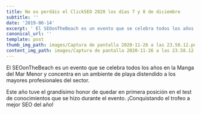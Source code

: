 ```yaml
---
title: No os perdáis el ClickSEO 2020 los días 7 y 8 de diciembre
subtitle: ''
date: '2019-06-14'
excerpt: ' El SEOonTheBeach es un evento que se celebra todos los años en la Manga del Mar Menor y concentra en un ambiente de playa distendido a los mayores profesionales del sector.'
canonical_url: ''
template: post
thumb_img_path: images/Captura de pantalla 2020-11-26 a las 23.58.12.png
content_img_path: images/Captura de pantalla 2020-11-26 a las 23.58.12.png
---
```


El SEOonTheBeach es un evento que se celebra todos los años en la Manga del Mar Menor y concentra en un ambiente de playa distendido a los mayores profesionales del sector.

Este año tuve el grandísimo honor de quedar en primera posición en el test de conocimientos que se hizo durante el evento. ¡Conquistando el trofeo a mejor SEO del año!